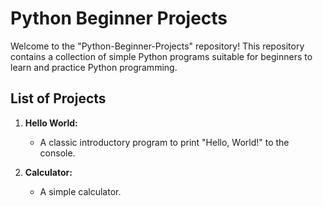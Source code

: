 # Python Beginner Projects

Welcome to the "Python-Beginner-Projects" repository! This repository contains a collection of simple Python programs suitable for beginners to learn and practice Python programming.

## List of Projects

1. **Hello World:**

   - A classic introductory program to print "Hello, World!" to the console.

2. **Calculator:**

   - A simple calculator.
